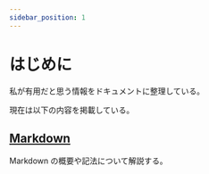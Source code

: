 ```yaml
---
sidebar_position: 1
---
```


# はじめに

私が有用だと思う情報をドキュメントに整理している。

現在は以下の内容を掲載している。

## [Markdown](markdown)
Markdown の概要や記法について解説する。



